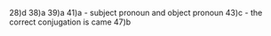 28)d
38)a
39)a
41)a - subject pronoun and object pronoun
43)c - the correct conjugation is came
47)b